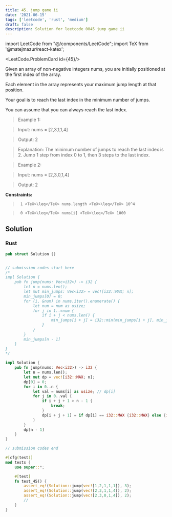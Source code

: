 ```yaml
---
title: 45. jump game ii
date: '2021-06-15'
tags: ['leetcode', 'rust', 'medium']
draft: false
description: Solution for leetcode 0045 jump game ii
---
```

import LeetCode from "@/components/LeetCode";
import TeX from '@matejmazur/react-katex';

<LeetCode.ProblemCard id={45}/>
 

  Given an array of non-negative integers nums, you are initially positioned at the first index of the array.

  Each element in the array represents your maximum jump length at that position.

  Your goal is to reach the last index in the minimum number of jumps.

  You can assume that you can always reach the last index.

   

 >   Example 1:

  

 >   Input: nums <TeX>=</TeX> [2,3,1,1,4]

 >   Output: 2

 >   Explanation: The minimum number of jumps to reach the last index is 2. Jump 1 step from index 0 to 1, then 3 steps to the last index.

  

 >   Example 2:

  

 >   Input: nums <TeX>=</TeX> [2,3,0,1,4]

 >   Output: 2

  

   

  **Constraints:**

  

 >   	1 <TeX>\leq</TeX> nums.length <TeX>\leq</TeX> 10^4

 >   	0 <TeX>\leq</TeX> nums[i] <TeX>\leq</TeX> 1000


## Solution
### Rust
```rust
pub struct Solution {}


// submission codes start here
/*
impl Solution {
    pub fn jump(nums: Vec<i32>) -> i32 {
        let n = nums.len();
        let mut min_jumps: Vec<i32> = vec![i32::MAX; n];
        min_jumps[0] = 0;
        for (i, &num) in nums.iter().enumerate() {
            let num = num as usize;
            for j in 1..=num {
                if i + j < nums.len() {
                    min_jumps[i + j] = i32::min(min_jumps[i + j], min_jumps[i] + 1);
                }
            }
        }
        min_jumps[n - 1]
    }
}
*/

impl Solution {
    pub fn jump(nums: Vec<i32>) -> i32 {
        let n = nums.len();
        let mut dp = vec![i32::MAX; n];
        dp[0] = 0;
        for i in 0..n {
            let val = nums[i] as usize; // dp[i]
            for j in 0..val {
                if i + j + 1 > n - 1 {
                    break;
                }
                dp[i + j + 1] = if dp[i] == i32::MAX {i32::MAX} else {i32::min(dp[i + j + 1], dp[i] + 1)};
            }
        }
        dp[n - 1]
    }
}

// submission codes end

#[cfg(test)]
mod tests {
    use super::*;

    #[test]
    fn test_45() {
        assert_eq!(Solution::jump(vec![1,2,1,1,1]), 3);
        assert_eq!(Solution::jump(vec![2,3,1,1,4]), 2);
        assert_eq!(Solution::jump(vec![2,3,0,1,4]), 2);
        //
    }
}

```
